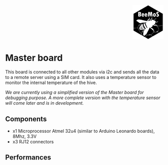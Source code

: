 <p align="right">
<a href="https://hackuarium.github.io/beemos/">
<img border="0" alt="beemos" src="https://github.com/Hackuarium/beemos/raw/master/common/images/logoBeeMoS.png" width="100">
</a>
</p>

# Master board
This board is connected to all other modules via i2c and sends all the data to a remote server using a SIM card. It also uses a temperature sensor to monitor the internal temperature of the hive. 

_We are currently using a simplified version of the Master board for debugging purpose. A more complete version with the temperature sensor will come later and is in development._

## Components
* x1 Microprocessor Atmel 32u4 (similar to Arduino Leonardo boards), 8Mhz, 3.3V
* x3 RJ12 connectors

## Performances

